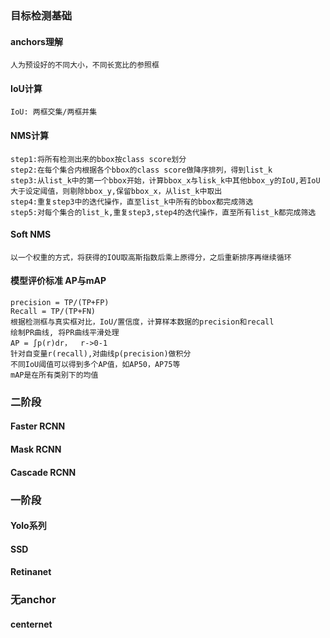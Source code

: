 ### 目标检测基础
#### anchors理解
    人为预设好的不同大小，不同长宽比的参照框
#### IoU计算
    IoU: 两框交集/两框并集
#### NMS计算
    step1:将所有检测出来的bbox按class score划分
    step2:在每个集合内根据各个bbox的class score做降序排列，得到list_k
    step3:从list_k中的第一个bbox开始，计算bbox_x与lisk_k中其他bbox_y的IoU,若IoU大于设定阈值，则剔除bbox_y,保留bbox_x，从list_k中取出
    step4:重复step3中的迭代操作，直至list_k中所有的bbox都完成筛选
    step5:对每个集合的list_k,重复step3,step4的迭代操作，直至所有list_k都完成筛选
#### Soft NMS
    以一个权重的方式，将获得的IOU取高斯指数后乘上原得分，之后重新排序再继续循环
#### 模型评价标准 AP与mAP
    precision = TP/(TP+FP)
    Recall = TP/(TP+FN)
    根据检测框与真实框对比，IoU/置信度，计算样本数据的precision和recall
    绘制PR曲线, 将PR曲线平滑处理
    AP = ∫p(r)dr，  r->0-1
    针对自变量r(recall),对曲线p(precision)做积分
    不同IoU阈值可以得到多个AP值，如AP50，AP75等
    mAP是在所有类别下的均值
### 二阶段
#### Faster RCNN
#### Mask RCNN
#### Cascade RCNN

### 一阶段
#### Yolo系列
#### SSD
#### Retinanet

### 无anchor
#### centernet